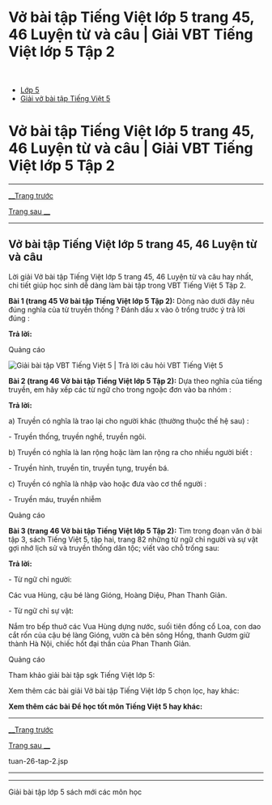 # Vở bài tập Tiếng Việt lớp 5 trang 45, 46 Luyện từ và câu | Giải VBT Tiếng Việt lớp 5 Tập 2

﻿

  * [Lớp 5](https://vietjack.com/series/lop-5.jsp)
  * [Giải vở bài tập Tiếng Việt 5](https://vietjack.com/giai-vo-bai-tap-tieng-viet-5/index.jsp)



# Vở bài tập Tiếng Việt lớp 5 trang 45, 46 Luyện từ và câu | Giải VBT Tiếng Việt lớp 5 Tập 2

* * *

[__Trang trước](https://vietjack.com/giai-vo-bai-tap-tieng-viet-5/tuan-26-tap-2.jsp)

[Trang sau __](https://vietjack.com/giai-vo-bai-tap-tieng-viet-5/tuan-26-tap-2.jsp)

* * *

## Vở bài tập Tiếng Việt lớp 5 trang 45, 46 Luyện từ và câu

Lời giải Vở bài tập Tiếng Việt lớp 5 trang 45, 46 Luyện từ và câu hay nhất, chi tiết giúp học sinh dễ dàng làm bài tập trong VBT Tiếng Việt 5 Tập 2.

**Bài 1 (trang 45 Vở bài tập Tiếng Việt lớp 5 Tập 2):** Dòng nào dưới đây nêu đúng nghĩa của từ truyền thống ? Đánh dấu x vào ô trống trước ý trả lời đúng :

**Trả lời:**

Quảng cáo

![Giải bài tập VBT Tiếng Việt 5 | Trả lời câu hỏi VBT Tiếng Việt 5](https://vietjack.com/giai-vo-bai-tap-tieng-viet-5/images/luyen-tu-va-cau-tuan-26-trang-45-46-tap-2.PNG)

**Bài 2 (trang 46 Vở bài tập Tiếng Việt lớp 5 Tập 2):** Dựa theo nghĩa của tiếng truyền, em hãy xếp các từ ngữ cho trong ngoặc đơn vào ba nhóm :

**Trả lời:**

a) Truyền có nghĩa là trao lại cho người khác (thường thuộc thế hệ sau) : 

\- Truyền thống, truyền nghề, truyền ngôi.

b) Truyền có nghĩa là lan rộng hoặc làm lan rộng ra cho nhiều người biết : 

\- Truyền hình, truyền tin, truyền tụng, truyền bá.

c) Truyền có nghĩa là nhập vào hoặc đưa vào cơ thể người :

\- Truyền máu, truyền nhiễm

Quảng cáo

**Bài 3 (trang 46 Vở bài tập Tiếng Việt lớp 5 Tập 2):** Tìm trong đoạn văn ở bài tập 3, sách Tiếng Việt 5, tập hai, trang 82 những từ ngữ chỉ người và sự vật gợi nhớ lịch sử và truyền thống dân tộc; viết vào chỗ trống sau:

**Trả lời:**

\- Từ ngữ chỉ người:

Các vua Hùng, cậu bé làng Gióng, Hoàng Diệu, Phan Thanh Giản. 

\- Từ ngữ chỉ sự vật:

Nắm tro bếp thuở các Vua Hùng dựng nước, suối tiên đồng cổ Loa, con dao cắt rốn của cậu bé làng Gióng, vườn cà bên sông Hồng, thanh Gươm giữ thành Hà Nội, chiếc hốt đại thần của Phan Thanh Giản. 

Quảng cáo

Tham khảo giải bài tập sgk Tiếng Việt lớp 5:

Xem thêm các bài giải Vở bài tập Tiếng Việt lớp 5 chọn lọc, hay khác:

**Xem thêm các bài Để học tốt môn Tiếng Việt 5 hay khác:**

* * *

[__Trang trước](https://vietjack.com/giai-vo-bai-tap-tieng-viet-5/tuan-26-tap-2.jsp)

[Trang sau __](https://vietjack.com/giai-vo-bai-tap-tieng-viet-5/tuan-26-tap-2.jsp)

tuan-26-tap-2.jsp

* * *

* * *

Giải bài tập lớp 5 sách mới các môn học
